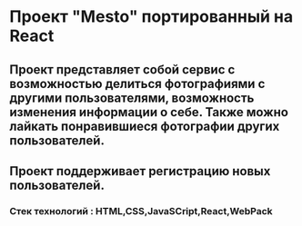 # Проект "Mesto" портированный на React

## Проект представляет собой сервис с возможностью делиться фотографиями с другими пользователями, возможность изменения информации о себе. Также можно лайкать понравившиеся фотографии других пользователей.
## Проект поддерживает регистрацию новых пользователей.

### Стек технологий : HTML,CSS,JavaSCript,React,WebPack

